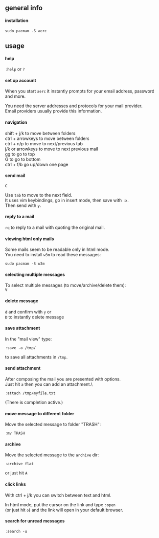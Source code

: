 ## general info

#### installation

```
sudo pacman -S aerc
```

## usage

#### help

`:help` or `?`

#### set up account

When you start `aerc` it instantly prompts for your email address, password and more.

You need the server addresses and protocols for your mail provider.\
Email providers usually provide this information.

#### navigation

shift + j/k to move between folders \
ctrl + arrowkeys to move between folders \
ctrl + n/p to move to next/previous tab \
j/k or arrowkeys to move to next previous mail \
gg to go to top \
G to go to bottom \
ctrl + f/b go up/down one page

#### send mail

`C`

Use `tab` to move to the next field.\
It uses vim keybindings, go in insert mode, then save with `:x`.\
Then send with `y`.

#### reply to a mail

`rq` to reply to a mail with quoting the original mail.

#### viewing html only mails

Some mails seem to be readable only in html mode.\
You need to install `w3m` to read these messages:
```
sudo pacman -S w3m
```

#### selecting multiple messages

To select multiple messages (to move/archive/delete them):\
`V`

#### delete message

`d` and confirm with `y` or \
`D` to instantly delete message

#### save attachment

In the "mail view" type:
```
:save -a /tmp/
```
to save all attachments in `/tmp`.

#### send attachment

After composing the mail you are presented with options.\
Just hit `a` then you can add an attachment.\
```
:attach /tmp/myfile.txt
```
(There is completion active.)

#### move message to different folder

Move the selected message to folder "TRASH":
```
:mv TRASH
```

#### archive

Move the selected message to the `archive` dir:
```
:archive flat
```
or just hit `A`

#### click links

With ctrl + j/k you can switch between text and html.

In html mode, put the cursor on the link and type `:open` \
(or just hit `o`) and the link will open in your default browser.

#### search for unread messages

```
:search -u
```
